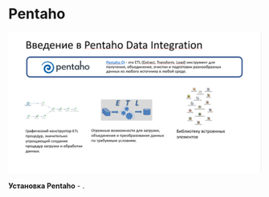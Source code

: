 # Pentaho

![](https://github.com/Artem-ne-Artem/Data-engineering-DL/blob/main/DE-101%20Modules/Module04/Pentaho/Pentaho.png)

**Установка Pentaho** - []([https://youtu.be/VPFf8Ck_AUU](https://www.youtube.com/watch?v=RL-EZCi51gc)). 
